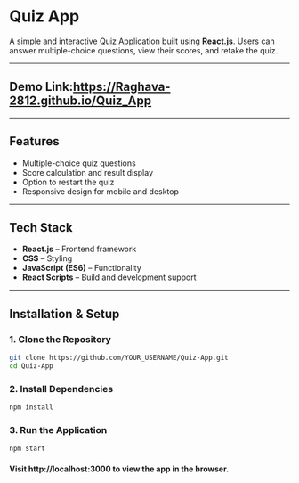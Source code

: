 # Quiz App

A simple and interactive Quiz Application built using **React.js**. Users can answer multiple-choice questions, view their scores, and retake the quiz.

---

## Demo Link:https://Raghava-2812.github.io/Quiz_App

---

## Features
- Multiple-choice quiz questions
- Score calculation and result display
- Option to restart the quiz
- Responsive design for mobile and desktop

---

## Tech Stack
- **React.js** – Frontend framework
- **CSS** – Styling
- **JavaScript (ES6)** – Functionality
- **React Scripts** – Build and development support

---

## Installation & Setup

### 1. Clone the Repository
```bash
git clone https://github.com/YOUR_USERNAME/Quiz-App.git
cd Quiz-App
```
### 2. Install Dependencies
```bash
npm install
```
### 3. Run the Application
```bash
npm start
```
#### Visit http://localhost:3000 to view the app in the browser.
